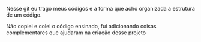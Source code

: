 Nesse git eu trago meus códigos e a forma que acho organizada a estrutura de um código.

Não copiei e colei o código ensinado, fui adicionando coisas complementares que ajudaram na criação desse projeto
